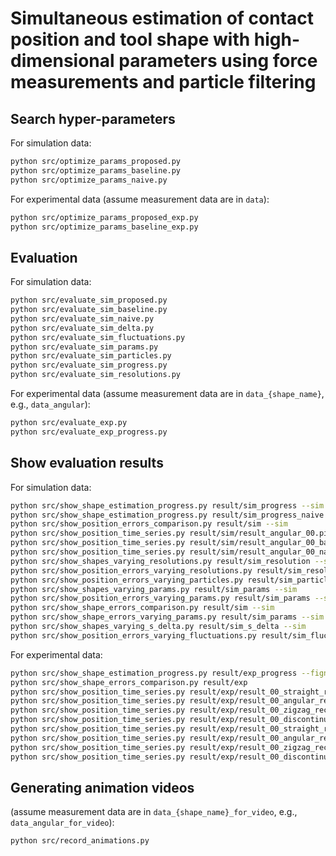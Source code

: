 # Simultaneous estimation of contact position and tool shape with high-dimensional parameters using force measurements and particle filtering

## Search hyper-parameters

For simulation data:
```bash
python src/optimize_params_proposed.py
python src/optimize_params_baseline.py
python src/optimize_params_naive.py
```

For experimental data (assume measurement data are in `data`):
```bash
python src/optimize_params_proposed_exp.py
python src/optimize_params_baseline_exp.py
```

## Evaluation

For simulation data:
```bash
python src/evaluate_sim_proposed.py
python src/evaluate_sim_baseline.py
python src/evaluate_sim_naive.py
python src/evaluate_sim_delta.py
python src/evaluate_sim_fluctuations.py
python src/evaluate_sim_params.py
python src/evaluate_sim_particles.py
python src/evaluate_sim_progress.py
python src/evaluate_sim_resolutions.py
```

For experimental data (assume measurement data are in `data_{shape_name}`, e.g., `data_angular`):
```bash
python src/evaluate_exp.py
python src/evaluate_exp_progress.py
```

## Show evaluation results

For simulation data:
```bash
python src/show_shape_estimation_progress.py result/sim_progress --sim
python src/show_shape_estimation_progress.py result/sim_progress_naive --sim --figname result/result_shape_progress_naive.pdf
python src/show_position_errors_comparison.py result/sim --sim
python src/show_position_time_series.py result/sim/result_angular_00.pickle --sim --figname result/result_position_time_series_proposed.pdf
python src/show_position_time_series.py result/sim/result_angular_00_baseline.pickle --sim --figname result/result_position_time_series_baseline.pdf
python src/show_position_time_series.py result/sim/result_angular_00_naive.pickle --sim --figname result/result_position_time_series_naive.pdf
python src/show_shapes_varying_resolutions.py result/sim_resolution --sim
python src/show_position_errors_varying_resolutions.py result/sim_resolution --sim
python src/show_position_errors_varying_particles.py result/sim_particles --sim
python src/show_shapes_varying_params.py result/sim_params --sim
python src/show_position_errors_varying_params.py result/sim_params --sim
python src/show_shape_errors_comparison.py result/sim --sim
python src/show_shape_errors_varying_params.py result/sim_params --sim
python src/show_shapes_varying_s_delta.py result/sim_s_delta --sim
python src/show_position_errors_varying_fluctuations.py result/sim_fluctuation --sim
```

For experimental data:
```bash
python src/show_shape_estimation_progress.py result/exp_progress --figname result/result_shape_progress_exp.pdf
python src/show_shape_errors_comparison.py result/exp
python src/show_position_time_series.py result/exp/result_00_straight_record.pickle --figname result/result_position_time_series_exp_straight.pdf
python src/show_position_time_series.py result/exp/result_00_angular_record.pickle --figname result/result_position_time_series_exp_angular.pdf
python src/show_position_time_series.py result/exp/result_00_zigzag_record.pickle --figname result/result_position_time_series_exp_zigzag.pdf
python src/show_position_time_series.py result/exp/result_00_discontinuous_record.pickle --figname result/result_position_time_series_exp_discontinuous.pdf
python src/show_position_time_series.py result/exp/result_00_straight_record_baseline.pickle --figname result/result_position_time_series_exp_straight_baseline.pdf
python src/show_position_time_series.py result/exp/result_00_angular_record_baseline.pickle --figname result/result_position_time_series_exp_angular_baseline.pdf
python src/show_position_time_series.py result/exp/result_00_zigzag_record_baseline.pickle --figname result/result_position_time_series_exp_zigzag_baseline.pdf
python src/show_position_time_series.py result/exp/result_00_discontinuous_record_baseline.pickle --figname result/result_position_time_series_exp_discontinuous_baseline.pdf
```

## Generating animation videos

(assume measurement data are in `data_{shape_name}_for_video`, e.g., `data_angular_for_video`):
```bash
python src/record_animations.py
```
